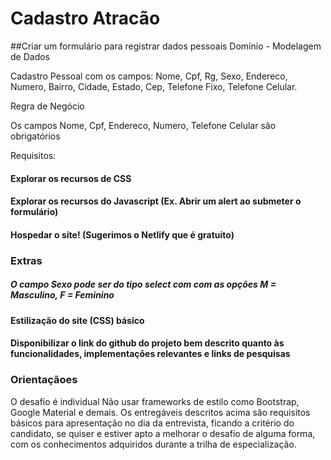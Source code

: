 # Cadastro Atracão
##Criar um formulário para registrar dados pessoais
Domínio - Modelagem de Dados

Cadastro Pessoal com os campos: Nome, Cpf, Rg, Sexo, Endereco, Numero, Bairro, Cidade, Estado, Cep, Telefone Fixo, Telefone Celular.

Regra de Negócio

Os campos Nome, Cpf, Endereco, Numero, Telefone Celular são obrigatórios

Requisitos:
#### Explorar os recursos de CSS

#### Explorar os recursos do Javascript (Ex. Abrir um alert ao submeter o formulário)

#### Hospedar o site! (Sugerimos o Netlify que é gratuito)

### Extras
##### O campo Sexo pode ser do tipo select com com as opções M = Masculino, F = Feminino

#### Estilização do site (CSS) básico

#### Disponibilizar o link do github do projeto bem descrito quanto às funcionalidades, implementações relevantes e links de pesquisas

### Orientaçãoes
O desafio é individual
Não usar frameworks de estilo como Bootstrap, Google Material e demais.
Os entregáveis descritos acima são requisitos básicos para apresentação no dia da entrevista, ficando a critério do candidato, se quiser e estiver apto a melhorar o desafio de alguma forma, com os conhecimentos adquiridos durante a trilha de especialização.
